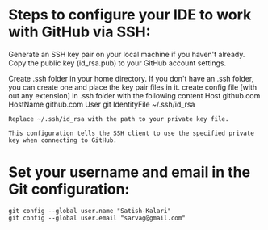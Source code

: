 # Steps to configure your IDE to work with GitHub via SSH:

Generate an SSH key pair on your local machine if you haven't already.
Copy the public key (id_rsa.pub) to your GitHub account settings.

Create .ssh folder in your home directory. 
    If you don't have an .ssh folder, you can create one and place the key pair files in it.
create config file [with out any extension] in .ssh folder with the following content
    Host github.com
        HostName github.com
        User git
        IdentityFile ~/.ssh/id_rsa

    Replace ~/.ssh/id_rsa with the path to your private key file.
    
    This configuration tells the SSH client to use the specified private key when connecting to GitHub.
    
    

# Set your username and email in the Git configuration:
    git config --global user.name "Satish-Kalari"
    git config --global user.email "sarvag@gmail.com"

